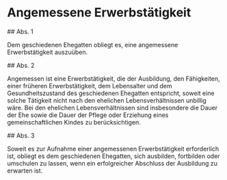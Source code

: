 # Angemessene Erwerbstätigkeit



\#\# Abs. 1

 Dem geschiedenen Ehegatten obliegt es, eine angemessene Erwerbstätigkeit auszuüben.

\#\# Abs. 2

 Angemessen ist eine Erwerbstätigkeit, die der Ausbildung, den Fähigkeiten, einer früheren Erwerbstätigkeit, dem Lebensalter und dem Gesundheitszustand des geschiedenen Ehegatten entspricht, soweit eine solche Tätigkeit nicht nach den ehelichen Lebensverhältnissen unbillig wäre. Bei den ehelichen Lebensverhältnissen sind insbesondere die Dauer der Ehe sowie die Dauer der Pflege oder Erziehung eines gemeinschaftlichen Kindes zu berücksichtigen.

\#\# Abs. 3

 Soweit es zur Aufnahme einer angemessenen Erwerbstätigkeit erforderlich ist, obliegt es dem geschiedenen Ehegatten, sich ausbilden, fortbilden oder umschulen zu lassen, wenn ein erfolgreicher Abschluss der Ausbildung zu erwarten ist. 


